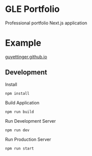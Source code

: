 # GLE Portfolio
Professional portfolio Next.js application

# Example
[guyettinger.github.io](https://guyettinger.github.io/)

## Development
Install
```
npm install
```
Build Application
```
npm run build
```
Run Development Server
```
npm run dev
```
Run Production Server
```
npm run start
```